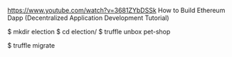 https://www.youtube.com/watch?v=3681ZYbDSSk
How to Build Ethereum Dapp (Decentralized Application Development Tutorial)

$ mkdir election
$ cd election/
$ truffle unbox pet-shop


$ truffle migrate